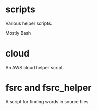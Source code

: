 # scripts

Various helper scripts.

Mostly Bash

# cloud

An AWS cloud helper script.

# fsrc and fsrc_helper

A script for finding words in source files